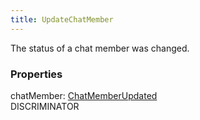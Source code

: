 ```yaml
---
title: UpdateChatMember
---
```


The status of a chat member was changed.

### Properties

<div class="flex flex-col gap-3"><div><div class="flex gap-2"><div class="font-mono"><span class="font-bold">chatMember</span><span class="opacity-50">:</span> <a href="/gh/types/chatmemberupdated"  >ChatMemberUpdated</a></div><div class="flex items-center"><div class="bg-dbt px-1.5 rounded-md select-none text-fgt text-[10px]">DISCRIMINATOR</div></div></div></div></div>


